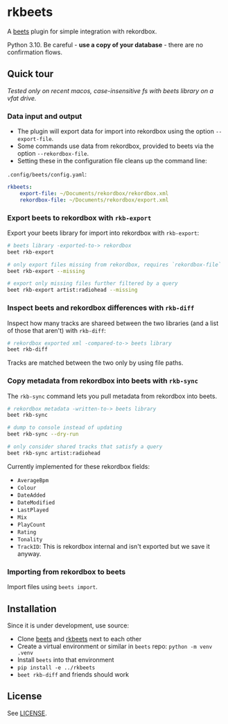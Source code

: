 # rkbeets

A [beets](https://beets.io/) plugin for simple integration with rekordbox.

Python 3.10. Be careful - **use a copy of your database** - there are no confirmation flows.

## Quick tour

_Tested only on recent macos, case-insensitive fs with beets library on a vfat drive._

### Data input and output

* The plugin will export data for import into rekordbox using the option `--export-file`.
* Some commands use data from rekordbox, provided to beets via the option `--rekordbox-file`.
* Setting these in the configuration file cleans up the command line:

`.config/beets/config.yaml`:
```yaml 
rkbeets:
    export-file: ~/Documents/rekordbox/rekordbox.xml
    rekordbox-file: ~/Documents/rekordbox/export.xml
```

### Export beets to rekordbox with `rkb-export`

Export your beets library for import into rekordbox with `rkb-export`:

```sh
# beets library -exported-to-> rekordbox
beet rkb-export

# only export files missing from rekordbox, requires `rekordbox-file`
beet rkb-export --missing

# export only missing files further filtered by a query
beet rkb-export artist:radiohead --missing
```

### Inspect beets and rekordbox differences with `rkb-diff`

Inspect how many tracks are shareed between the two libraries (and a list of those that aren't) with `rkb-diff`:

```sh
# rekordbox exported xml -compared-to-> beets library
beet rkb-diff
```

Tracks are matched between the two only by using file paths.

### Copy metadata from rekordbox into beets with `rkb-sync`

The `rkb-sync` command lets you pull metadata from rekordbox into beets. 

```sh
# rekordbox metadata -written-to-> beets library
beet rkb-sync

# dump to console instead of updating
beet rkb-sync --dry-run

# only consider shared tracks that satisfy a query
beet rkb-sync artist:radiohead
```

Currently implemented for these rekordbox fields: 

* `AverageBpm`
* `Colour`
* `DateAdded`
* `DateModified`
* `LastPlayed`
* `Mix`
* `PlayCount`
* `Rating`
* `Tonality`
* `TrackID`: This is rekordbox internal and isn't exported but we save it anyway.

### Importing from rekordbox to beets

Import files using `beets import`.

## Installation

Since it is under development, use source:

* Clone [beets](https://github.com/beetbox/beets) and [rkbeets](https://github.com/voigtjr/rkbeets) next to each other
* Create a virtual environment or similar in `beets` repo: `python -m venv .venv`
* Install `beets` into that environment
* `pip install -e ../rkbeets`
* `beet rkb-diff` and friends should work

## License

See [LICENSE](LICENSE).
